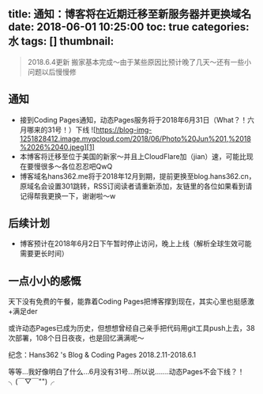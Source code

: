 title: 通知：博客将在近期迁移至新服务器并更换域名
date: 2018-06-01 10:25:00
toc: true
categories: 水
tags: []
thumbnail: 
---
> 2018.6.4更新 搬家基本完成～由于某些原因比预计晚了几天～还有一些小问题以后慢慢修

## 通知 ##

 - 接到Coding Pages通知，动态Pages服务将于2018年6月31日（What？！六月哪来的31号！）下线
![https://blog-img-1251828412.image.myqcloud.com/2018/06/Photo%20Jun%201,%2018%2026%2040.jpeg][1]
 - 本博客将迁移至位于美国的新家～并且上CloudFlare加（jian）速，可能比现在要慢很多～各位忍忍吧QwQ
 - 博客域名hans362.me将于2018年12月到期，提前更换至blog.hans362.cn，原域名会设置301跳转，RSS订阅读者请重新添加，友链里的各位如果看到请记得帮我更换一下，谢谢啦～w

## 后续计划 ##

 - 博客预计在2018年6月2日下午暂时停止访问，晚上上线（解析全球生效可能需要更长时间）

## 一点小小的感慨 ##

天下没有免费的午餐，能靠着Coding Pages把博客撑到现在，其实心里也挺感激+满足der

或许动态Pages已成为历史，但想想曾经自己亲手把代码用git工具push上去，38次部署，108个日日夜夜，也是回忆满满呢～

纪念：Hans362 's Blog & Coding Pages 2018.2.11-2018.6.1

等等...我好像明白了什么...6月没有31号...所以说.......动态Pages不会下线？！╮(￣▽￣"")╭


  [1]: https://blog-img-1251828412.image.myqcloud.com/2018/06/Photo%20Jun%201,%2018%2026%2040.jpeg